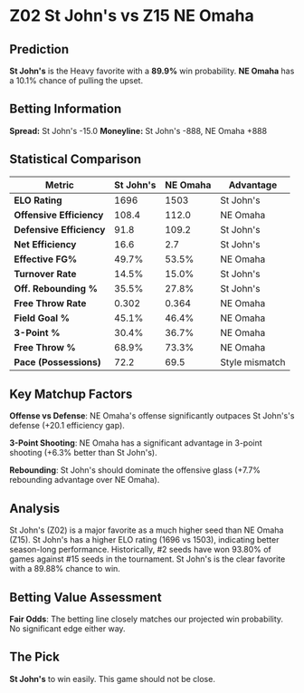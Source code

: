 # Z02 St John's vs Z15 NE Omaha

## Prediction
**St John's** is the Heavy favorite with a **89.9%** win probability.
**NE Omaha** has a 10.1% chance of pulling the upset.

## Betting Information
**Spread:** St John's -15.0
**Moneyline:** St John's -888, NE Omaha +888

## Statistical Comparison

| Metric | St John's | NE Omaha | Advantage |
|--------|-----------------|-----------------|----------|
| **ELO Rating** | 1696 | 1503 | St John's |
| **Offensive Efficiency** | 108.4 | 112.0 | NE Omaha |
| **Defensive Efficiency** | 91.8 | 109.2 | St John's |
| **Net Efficiency** | 16.6 | 2.7 | St John's |
| **Effective FG%** | 49.7% | 53.5% | NE Omaha |
| **Turnover Rate** | 14.5% | 15.0% | St John's |
| **Off. Rebounding %** | 35.5% | 27.8% | St John's |
| **Free Throw Rate** | 0.302 | 0.364 | NE Omaha |
| **Field Goal %** | 45.1% | 46.4% | NE Omaha |
| **3-Point %** | 30.4% | 36.7% | NE Omaha |
| **Free Throw %** | 68.9% | 73.3% | NE Omaha |
| **Pace (Possessions)** | 72.2 | 69.5 | Style mismatch |

## Key Matchup Factors

**Offense vs Defense**: NE Omaha's offense significantly outpaces St John's's defense (+20.1 efficiency gap).

**3-Point Shooting**: NE Omaha has a significant advantage in 3-point shooting (+6.3% better than St John's).

**Rebounding**: St John's should dominate the offensive glass (+7.7% rebounding advantage over NE Omaha).

## Analysis

St John's (Z02) is a major favorite as a much higher seed than NE Omaha (Z15). St John's has a higher ELO rating (1696 vs 1503), indicating better season-long performance. Historically, #2 seeds have won 93.80% of games against #15 seeds in the tournament. St John's is the clear favorite with a 89.88% chance to win.

## Betting Value Assessment

**Fair Odds**: The betting line closely matches our projected win probability. No significant edge either way.

## The Pick

**St John's** to win easily. This game should not be close.

